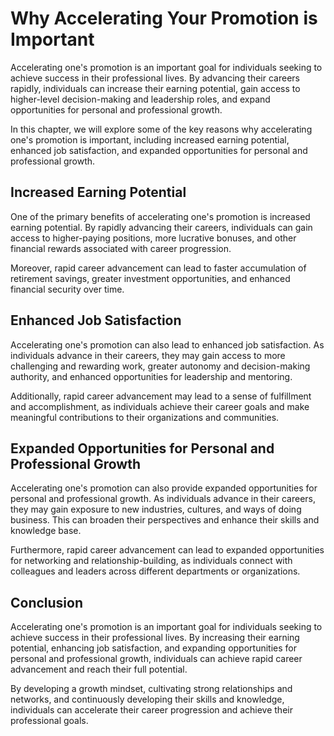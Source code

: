 Why Accelerating Your Promotion is Important
==========================================================

Accelerating one's promotion is an important goal for individuals seeking to achieve success in their professional lives. By advancing their careers rapidly, individuals can increase their earning potential, gain access to higher-level decision-making and leadership roles, and expand opportunities for personal and professional growth.

In this chapter, we will explore some of the key reasons why accelerating one's promotion is important, including increased earning potential, enhanced job satisfaction, and expanded opportunities for personal and professional growth.

Increased Earning Potential
---------------------------

One of the primary benefits of accelerating one's promotion is increased earning potential. By rapidly advancing their careers, individuals can gain access to higher-paying positions, more lucrative bonuses, and other financial rewards associated with career progression.

Moreover, rapid career advancement can lead to faster accumulation of retirement savings, greater investment opportunities, and enhanced financial security over time.

Enhanced Job Satisfaction
-------------------------

Accelerating one's promotion can also lead to enhanced job satisfaction. As individuals advance in their careers, they may gain access to more challenging and rewarding work, greater autonomy and decision-making authority, and enhanced opportunities for leadership and mentoring.

Additionally, rapid career advancement may lead to a sense of fulfillment and accomplishment, as individuals achieve their career goals and make meaningful contributions to their organizations and communities.

Expanded Opportunities for Personal and Professional Growth
-----------------------------------------------------------

Accelerating one's promotion can also provide expanded opportunities for personal and professional growth. As individuals advance in their careers, they may gain exposure to new industries, cultures, and ways of doing business. This can broaden their perspectives and enhance their skills and knowledge base.

Furthermore, rapid career advancement can lead to expanded opportunities for networking and relationship-building, as individuals connect with colleagues and leaders across different departments or organizations.

Conclusion
----------

Accelerating one's promotion is an important goal for individuals seeking to achieve success in their professional lives. By increasing their earning potential, enhancing job satisfaction, and expanding opportunities for personal and professional growth, individuals can achieve rapid career advancement and reach their full potential.

By developing a growth mindset, cultivating strong relationships and networks, and continuously developing their skills and knowledge, individuals can accelerate their career progression and achieve their professional goals.
